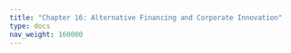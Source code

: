 ```yaml
---
title: "Chapter 16: Alternative Financing and Corporate Innovation"
type: docs
nav_weight: 160000
---
```


